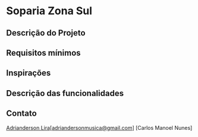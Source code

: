 # Soparia Zona Sul

## Descrição do Projeto

## Requisitos mínimos

## Inspirações

## Descrição das funcionalidades

## Contato
[Adrianderson Lira](https://github.com/AdriandersonLira)[adriandersonmusica@gmail.com]
[Carlos Manoel Nunes]
